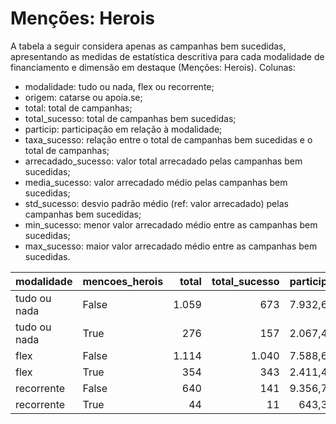 # Menções: Herois

A tabela a seguir considera apenas as campanhas bem sucedidas, apresentando as medidas
de estatística descritiva para cada modalidade de financiamento e dimensão em destaque
(Menções: Herois). Colunas:
- modalidade: tudo ou nada, flex ou recorrente;
- origem: catarse ou apoia.se;
- total: total de campanhas;
- total_sucesso: total de campanhas bem sucedidas;
- particip: participação em relação à modalidade;
- taxa_sucesso: relação entre o total de campanhas bem sucedidas e o total de campanhas;
- arrecadado_sucesso: valor total arrecadado pelas campanhas bem sucedidas;
- media_sucesso: valor arrecadado médio pelas campanhas bem sucedidas;
- std_sucesso: desvio padrão médio (ref: valor arrecadado) pelas campanhas bem sucedidas;
- min_sucesso: menor valor arrecadado médio entre as campanhas bem sucedidas;
- max_sucesso: maior valor arrecadado médio entre as campanhas bem sucedidas.


| modalidade   | mencoes_herois   |   total |   total_sucesso |   particip |   taxa_sucesso |   arrecadado_sucesso |   media_sucesso |   std_sucesso |   min_sucesso |   max_sucesso |
|:-------------|:-----------------|--------:|----------------:|-----------:|---------------:|---------------------:|----------------:|--------------:|--------------:|--------------:|
| tudo ou nada | False            |    1.059 |             673 |     7.932,6 |         6.355,1 |          20.588.794,41 |        30.592,56 |      48.256,73 |         41,82 |     679.297,66 |
| tudo ou nada | True             |     276 |             157 |     2.067,4 |         5.688,4 |           3.474.485,41 |        22.130,48 |      25.554,86 |        989,68 |     161.153,63 |
| flex         | False            |    1.114 |            1.040 |     7.588,6 |         9.335,7 |          12.864.610,35 |        12.369,82 |      35.964,90 |         10,77 |     708.972,78 |
| flex         | True             |     354 |             343 |     2.411,4 |         9.689,3 |           5.497.521,58 |        16.027,76 |      26.716,10 |         11,93 |     203.551,22 |
| recorrente   | False            |     640 |             141 |     9.356,7 |         2.203,1 |             35.908,18 |          254,67 |        536,75 |          1,09 |       3.475,05 |
| recorrente   | True             |      44 |              11 |      643,3 |         2.500,0 |              7.278,78 |          661,71 |       1.479,40 |         10,98 |       5.087,08 |
